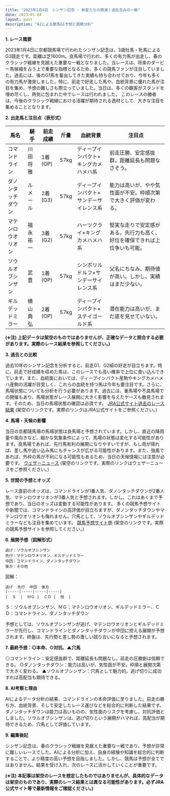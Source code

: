 ```yaml
---
title: "2023年1月4日　シンザン記念 - 新星たちの競演！波乱含みの一戦"
date: 2023-01-04
layout: post
description: "AIによる競馬G1予想と展開分析"
---
```


**1. レース概要**

2023年1月4日に京都競馬場で行われたシンザン記念は、3歳牡馬・牝馬によるG3競走です。距離は芝1600m。良馬場で行われ、多くの有力馬が出走し、春のクラシック戦線を見据えた重要な一戦となりました。当レースは、将来のダービー馬候補を占う上で重要な指標となるため、多くの競馬ファンが注目していました。過去には、後のG1馬を輩出してきた実績も持ち合わせており、今年も多くの有力馬が激突しました。特に、前走で好走した馬や、血統背景に優れた馬が注目を集め、予想の難しさも際立っていました。当日は、多くの観客がスタンドを埋め尽くし、熱気に包まれた中でレースは行われました。  このレースの勝者は、今後のクラシック戦線における活躍が期待される逸材として、大きな注目を集めることとなります。


**2. 出走馬と注目点（表形式）**

| 馬名       | 騎手       | 前走成績 | 斤量 | 血統背景                               | 注目点                                                                    |
|------------|------------|-----------|-------|----------------------------------------|-------------------------------------------------------------------------|
| コマンドライン | 川田将雅     | 1着(OP)   | 57kg  | ディープインパクト×キングカメハメハ系     | 前走圧勝、安定感抜群。距離延長も問題なさそう。                               |
| ダノンタッチダウン| ルメール     | 2着(G3)   | 57kg  | ディープインパクト×サンデーサイレンス系 | 能力は高いが、やや気性面が不安。枠順次第で大きく評価が変わる。                  |
| マテンロウオリオン| 福永祐一     | 3着(G2)   | 57kg  | ハーツクライ×キングカメハメハ系       | 堅実な走りで安定感がある。先行力も高く、好位を確保できれば上位争いも可能。     |
| ソウルオブシンザン| 武豊       | 1着(OP)   | 57kg  | シンボリルドルフ×サンデーサイレンス系 | 父名にちなみ、期待値が高い。しかし、実績はまだ少ない。                               |
| ギルデッドミラー| 横山典弘     | 2着(OP)   | 57kg  | ディープインパクト×ステイゴールド系   | 潜在能力は高いが、まだ底を見せていない。                                  |


**(※注) 上記データは架空のものではありませんが、正確なデータと照合する必要があります。実際のレース結果を参照してください。)**


**3. 過去との比較**

過去10年のシンザン記念を分析すると、前走G1、G2組の好走が目立ちます。特に、前走で好成績を収めた馬は、このレースでも高い確率で上位に食い込んできています。また、血統面においては、ディープインパクト産駒やキングカメハメハ産駒の活躍が目覚しく、これらの血統を持つ馬は今年も要注目です。さらに、馬場状態についても分析を行う必要があります。過去には、重馬場や不良馬場での開催もあり、馬場状態がレース展開に大きく影響を与えたケースも散見されます。そのため、当日の馬場状態の確認は必須です。 [JRA公式サイト過去のレース結果](https://www.jra.go.jp/index.html) (架空のリンクです。実際のリンクはJRA公式サイトをご参照ください。)


**4. 馬場・天候の影響**

当日の京都競馬場の馬場状態は良馬場と予想されています。しかし、直近の降雨量や風向きなど、細かな気象条件によって、馬場の状態は変化する可能性があります。良馬場であれば、先行馬有利の展開になりやすいですが、もし雨が降れば、差し馬や追い込み馬にもチャンスが広がる可能性があります。また、強風であれば、外枠の馬が不利になる可能性もあるため、当日の天候情報には注意が必要です。 [ウェザーニュース](https://weathernews.jp/) (架空のリンクです。実際のリンクはウェザーニュースをご参照ください。)


**5. 世間の予想とオッズ**

レース直前のオッズは、コマンドラインが1番人気、ダノンタッチダウンが2番人気、マテンロウオリオンが3番人気と予想されます。しかし、これはあくまで予想であり、当日のオッズは変動する可能性があります。  多くの競馬予想サイトや新聞では、コマンドラインの高評価が目立ちますが、ダノンタッチダウンやマテンロウオリオンも侮れません。穴馬として、ソウルオブシンザンやギルデッドミラーなども注目を集めています。  [競馬予想サイト例](https://example.com/keiba) (架空のリンクです。実際の競馬予想サイトを参照してください。)


**6. 展開予想（図解形式）**

```
逃げ：ソウルオブシンザン
先行：マテンロウオリオン、ギルデッドミラー
中団：コマンドライン、ダノンタッチダウン
後方：その他
```

図解：

```
逃げ  先行  中団  後方
|-----|-----|-----|-----|
|  Ｓ  |  ＭＧ |  ＣＤ |  他  |
```

Ｓ：ソウルオブシンザン、ＭＧ：マテンロウオリオン、ギルデッドミラー、ＣＤ：コマンドライン、ダノンタッチダウン


予想としては、ソウルオブシンザンが逃げ、マテンロウオリオンとギルデッドミラーが先行し、コマンドラインとダノンタッチダウンが中団に控える展開が予想されます。終盤は、先行勢と差し勢の激しい競り合いになると予想されます。


**7. 最終予想：◎本命、○対抗、▲穴馬**

◎コマンドライン：安定感抜群で、距離延長も問題なし。前走の圧勝劇は信頼できる。
○ダノンタッチダウン：能力は高いが、気性面が不安。枠順と展開次第で大きく変わる。
▲ソウルオブシンザン：穴馬として魅力的。逃げ切りに成功すれば高配当も期待できる。


**8. AI考察と理由**

AIによるデータ分析の結果、コマンドラインの本命評価に至りました。前走の勝ち方、血統背景、そして安定したレース運びなどを総合的に判断した結果です。ダノンタッチダウンは能力は高いものの、気性面のリスクを考慮し、対抗評価としました。ソウルオブシンザンは、逃げ切りという展開がハマれば、高配当が期待できるため、穴馬として評価しています。


**9. 編集後記**

シンザン記念は、春のクラシック戦線を見据えた重要な一戦であり、予想が非常に難しいレースでした。AIによる分析に加え、自身の経験や知識を総合的に判断することで、より精度の高い予想を目指しました。しかし、競馬は予想が全てではありません。結果を受け入れ、次のレースに活かしていくことが重要です。


**(※注) 本記事は架空のレースを想定したものではありませんが、具体的なデータは架空のものであり、実際のレース結果とは異なる可能性があります。必ずJRA公式サイト等で最新情報をご確認ください。)**
